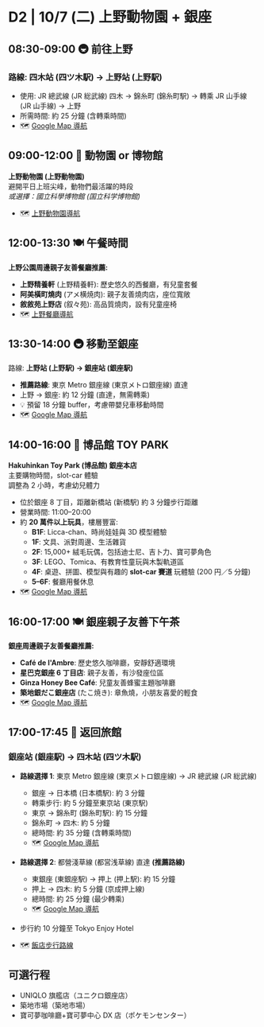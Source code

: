# D2 | 10/7 (二) 上野動物園 + 銀座

## **08:30-09:00** 🚇 前往上野

### 路線: 四木站 (四ツ木駅) → 上野站 (上野駅)

- 使用: JR 總武線 (JR 総武線) 四木 → 錦糸町 (錦糸町駅) → 轉乘 JR 山手線 (JR 山手線) → 上野
- 所需時間: 約 25 分鐘 (含轉乘時間)
- 🗺️ [Google Map 導航](https://www.google.com/maps/dir/四ツ木駅/上野駅)

## **09:00-12:00** 🐼 動物園 or 博物館

**上野動物園 (上野動物園)**  
避開平日上班尖峰，動物們最活躍的時段  
*或選擇：國立科學博物館 (国立科学博物館)*

- 🗺️ [上野動物園導航](https://www.google.com/maps/dir/上野駅/上野動物園)

## **12:00-13:30** 🍽️ 午餐時間

**上野公園周邊親子友善餐廳推薦:**

- **上野精養軒** (上野精養軒): 歷史悠久的西餐廳，有兒童套餐
- **阿美橫町燒肉** (アメ横焼肉): 親子友善燒肉店，座位寬敞
- **敘敘苑上野店** (叙々苑): 高品質燒肉，設有兒童座椅
- 🗺️ [上野餐廳導航](https://www.google.com/maps/search/親子友善餐廳+上野)

## **13:30-14:00** 🚇 移動至銀座

路線: **上野站 (上野駅) → 銀座站 (銀座駅)**

- **推薦路線**: 東京 Metro 銀座線 (東京メトロ銀座線) 直達
- 上野 → 銀座: 約 12 分鐘 (直達，無需轉乘)
- 💡 預留 18 分鐘 buffer，考慮帶嬰兒車移動時間
- 🗺️ [Google Map 導航](https://www.google.com/maps/dir/上野駅/銀座駅)

## **14:00-16:00** 🧸 博品館 TOY PARK

**Hakuhinkan Toy Park (博品館) 銀座本店**  
主要購物時間，slot-car 體驗  
調整為 2 小時，考慮幼兒體力

- 位於銀座 8 丁目，距離新橋站 (新橋駅) 約 3 分鐘步行距離
- 營業時間: 11:00–20:00
- 約 **20 萬件以上玩具**，樓層豐富:
  - **B1F**: Licca-chan、時尚娃娃與 3D 模型體驗
  - **1F**: 文具、派對周邊、生活雜貨
  - **2F**: 15,000+ 絨毛玩偶，包括迪士尼、吉卜力、寶可夢角色
  - **3F**: LEGO、Tomica、有教育性童玩與木製軌道區
  - **4F**: 桌遊、拼圖、模型與有趣的 **slot-car 賽道** 玩體驗 (200 円／5 分鐘)
  - **5–6F**: 餐廳用餐休息
- 🗺️ [Google Map 導航](https://www.google.com/maps/dir/銀座駅/博品館銀座本店)

## **16:00-17:00** 🍽️ 銀座親子友善下午茶

**銀座周邊親子友善餐廳推薦:**

- **Café de l'Ambre**: 歷史悠久咖啡廳，安靜舒適環境
- **星巴克銀座 6 丁目店**: 親子友善，有沙發座位區
- **Ginza Honey Bee Café**: 兒童友善蜂蜜主題咖啡廳
- **築地銀だこ銀座店** (たこ焼き): 章魚燒，小朋友喜愛的輕食
- 🗺️ [Google Map 導航](https://www.google.com/maps/search/親子友善餐廳+銀座)

## **17:00-17:45** 🏨 返回旅館

### 銀座站 (銀座駅) → 四木站 (四ツ木駅)

- **路線選擇 1**: 東京 Metro 銀座線 (東京メトロ銀座線) → JR 總武線 (JR 総武線)
  - 銀座 → 日本橋 (日本橋駅): 約 3 分鐘
  - 轉乘步行: 約 5 分鐘至東京站 (東京駅)
  - 東京 → 錦糸町 (錦糸町駅): 約 15 分鐘
  - 錦糸町 → 四木: 約 5 分鐘
  - 總時間: 約 35 分鐘 (含轉乘時間)
  - 🗺️ [Google Map 導航](https://www.google.com/maps/dir/銀座駅/日本橋駅/東京駅/錦糸町駅/四ツ木駅)

- **路線選擇 2**: 都營淺草線 (都営浅草線) 直達 **(推薦路線)**
  - 東銀座 (東銀座駅) → 押上 (押上駅): 約 15 分鐘  
  - 押上 → 四木: 約 5 分鐘 (京成押上線)
  - 總時間: 約 25 分鐘 (最少轉乘)
  - 🗺️ [Google Map 導航](https://www.google.com/maps/dir/東銀座駅/押上駅/四ツ木駅)

- 步行約 10 分鐘至 Tokyo Enjoy Hotel
- 🗺️ [飯店步行路線](https://www.google.com/maps/dir/四ツ木駅/Tokyo+Enjoy+Hotel)

## 可選行程

- UNIQLO 旗艦店（ユニクロ銀座店）
- 築地市場（築地市場）
- 寶可夢咖啡廳+寶可夢中心 DX 店（ポケモンセンター）